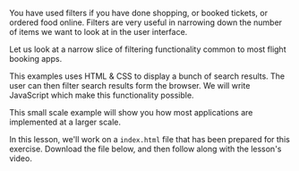 You have used filters if you have done shopping, or booked tickets, or ordered food online. Filters are very useful in narrowing down the number of items we want to look at in the user interface.

Let us look at a narrow slice of filtering functionality common to most flight booking apps. 

This examples uses HTML & CSS to display a bunch of search results. The user can then filter search results form the browser. We will write JavaScript which make this functionality possible.

This small scale example will show you how most applications are implemented at a larger scale.

In this lesson, we'll work on a `index.html` file that has been prepared for this exercise. Download the file below, and then follow along with the lesson's video.